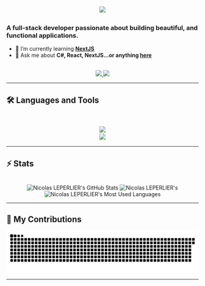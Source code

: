 <h1 align="center">
    <img src="https://readme-typing-svg.herokuapp.com/?font=Inter&size=48&center=true&vCenter=true&width=500&height=70&color=4493F8&duration=4000&lines=Hi+There!+👋;+I'm+Nicolas+!;" />
</h1>

### A full-stack developer passionate about building beautiful, and functional applications.

- 🌱 I’m currently learning **[NextJS]([https://blog.bytebytego.com/p/free-system-design-pdf-158-pages](https://nextjs.org/))**
- 💬 Ask me about **C#, React, NextJS...or anything [here](https://github.com/Heykan/Heykan/issues)**

<br>

<div align="center">
  <a href="leperlier.colas@gmail.com">
    <img src="https://img.shields.io/badge/Gmail-333333?style=for-the-badge&logo=gmail&logoColor=red" />
  </a>
    <a href="https://www.linkedin.com/in/nicolas-leperlier-7445151b3/" target="_blank">
    <img src="https://img.shields.io/badge/LinkedIn-0077B5?style=for-the-badge&logo=linkedin&logoColor=white" target="_blank" />
  </a>
</div>

<hr>

## 🛠️ Languages and Tools

<br>

<p align="center">
  <img src="https://skillicons.dev/icons?i=cs,ts,nodejs,react,nextjs,lua,postgres,prisma" />
  <br />
  <img src="https://skillicons.dev/icons?i=html,css,tailwind,js,git,postman,figma" />
</p>

<hr>

## ⚡️ Stats

<br>

<div align=center>
  <img width=390 src="https://github-readme-stats.vercel.app/api?username=Heykan&theme=transparent&count_private=true&show_icons=true&rank_icon=github&locale=en" alt="Nicolas LEPERLIER's GitHub Stats" />
  <img width=390 src="https://github-readme-streak-stats.herokuapp.com/?user=Heykan&theme=transparent&count_private=true&border_radius=10&locale=en" alt="Nicolas LEPERLIER's" />
  <img width=325 src="https://github-readme-stats.vercel.app/api/top-langs?username=Heykan&theme=transparent&layout=donut&hide=css&langs_count=8&border_radius=10&show_icons=true&locale=en" alt="Nicolas LEPERLIER's Most Used Languages" />
</div>

<hr>

## 🐍 My Contributions

<div align="center">
  <picture>
    <source media="(prefers-color-scheme: dark)" srcset="https://raw.githubusercontent.com/Heykan/Heykan/output/github-contribution-grid-snake-dark.svg" />
    <source media="(prefers-color-scheme: light)" srcset="https://raw.githubusercontent.com/Heykan/Heykan/output/github-contribution-grid-snake.svg" />
    <img alt="github-snake" src="https://raw.githubusercontent.com/Heykan/Heykan/output/github-contribution-grid-snake.svg" />
  </picture>
</div>

<hr>
